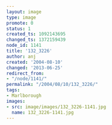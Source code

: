 ```yaml
---
layout: image
type: image
promote: 0
status: 1
created_ts: 1092143695
changed_ts: 1372159439
node_id: 1141
title: '132_3226'
author: anj
created: '2004-08-10'
changed: '2013-06-25'
redirect_from:
- "/node/1141/"
permalink: "/2004/08/10/132_3226/"
tags:
- Marlborough
images:
- src: image/images/132_3226-1141.jpg
  name: 132_3226-1141.jpg
---
```


